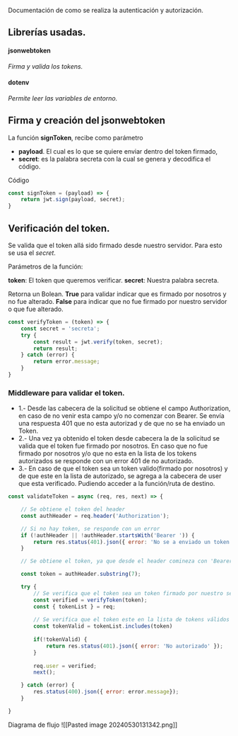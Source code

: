 Documentación de como se realiza la autenticación y autorización.

## Librerías usadas.

#### jsonwebtoken
*Firma y valida los tokens.*
#### dotenv
*Permite leer las variables de entorno.*
## Firma y creación del jsonwebtoken
La función **signToken**, recibe como parámetro
- **payload**. El cual es lo que se quiere enviar dentro del token firmado,
- **secret**: es la palabra secreta con la cual se genera y decodifica el código.

Código
```javascript
const signToken = (payload) => {
    return jwt.sign(payload, secret);
}
```

## Verificación del token.
Se valida que el token allá sido firmado desde nuestro servidor. Para esto se usa el *secret*.

Parámetros de la función:

**token**:  El token que queremos verificar.
**secret**: Nuestra palabra secreta.

Retorna un Bolean. 
**True** para validar indicar que es firmado por nosotros y no fue alterado.
**False** para indicar que no fue firmado por nuestro servidor o que fue alterado.

```javascript
const verifyToken = (token) => {
    const secret = 'secreta';
    try {
        const result = jwt.verify(token, secret);
        return result;
    } catch (error) {
        return error.message;
    }
}
```

### Middleware para validar el token.

- 1.- Desde las cabecera de la solicitud se obtiene el campo Authorization, en caso de no venir esta campo y/o no comenzar con Bearer. Se envía una respuesta 401 que no esta autorizad y de que no se ha enviado un Token.
- 2.- Una vez ya obtenido el token desde cabecera la de la solicitud se valida que el token fue firmado por nosotros. En caso que no fue firmado por nosotros y/o que no esta en la lista de los tokens autorizados se responde con un error 401 de no autorizado.
- 3.- En caso de que el token sea un token valido(firmado por nosotros) y de que este en la lista de autorizado, se agrega a la cabecera de user que esta verificado. Pudiendo acceder a la función/ruta de destino.

```javascript
const validateToken = async (req, res, next) => {

    // Se obtiene el token del header
    const authHeader = req.header('Authorization');

    // Si no hay token, se responde con un error
    if (!authHeader || !authHeader.startsWith('Bearer ')) {
        return res.status(401).json({ error: 'No se a enviado un token' });
    }

    // Se obtiene el token, ya que desde el header comineza con 'Bearer ', se toman los primeros 7 caracteres

    const token = authHeader.substring(7);

    try {
        // Se verifica que el token sea un token firmado por nuestro servidor.
        const verified = verifyToken(token);
        const { tokenList } = req;
        
        // Se verifica que el token este en la lista de tokens válidos
        const tokenValid = tokenList.includes(token)
        
        if(!tokenValid) {
            return res.status(401).json({ error: 'No autorizado' });
        }
        
        req.user = verified;
        next();

    } catch (error) {
        res.status(400).json({ error: error.message});
    }

}
```

Diagrama de flujo
![[Pasted image 20240530131342.png]]

